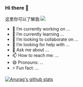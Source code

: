 ### Hi there 👋


这里你可以了解我:![](https://img.shields.io/badge/yuanda-@champyin-blue.svg?style=social)

- 🔭 I’m currently working on ...
- 🌱 I’m currently learning ...
- 👯 I’m looking to collaborate on ...
- 🤔 I’m looking for help with ...
- 💬 Ask me about ...
- 📫 How to reach me: ...
- 😄 Pronouns: ...
- ⚡ Fun fact: ...

[![Anurag's github stats](https://github-readme-stats.vercel.app/api?username=zhaoyuanmeng)](https://github.com/anuraghazra/github-readme-stats)
